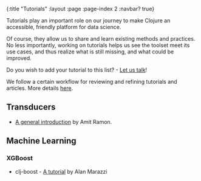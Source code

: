 {:title "Tutorials"
 :layout :page
 :page-index 2
 :navbar? true}

Tutorials play an important role on our journey to make Clojure an accessible, friendly platform for data science.

Of course, they allow us to share and learn existing methods and practices. No less importantly, working on tutorials helps us see the toolset meet its use cases, and thus realize what is still missing, and what could be improved.

Do you wish to add your tutorial to this list? - [Let us talk](../about/#where)!

We follow a certain workflow for reviewing and refining tutorials and articles. More details [here](../tutorials_workflow/).


 ## Transducers
 - [A general introduction](https://nbviewer.jupyter.org/github/amitramon/clojure-keynotes/blob/master/notebooks/transducers.ipynb) by Amit Ramon. 
 
 ## Machine Learning
 ### XGBoost
 - clj-boost - [A tutorial](https://towardsdatascience.com/machine-learning-clojure-xgboost-clj-boost-e0d1339df1e1) by Alan Marazzi

